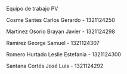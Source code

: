 Equipo de trabajo PV

Cosme Santes Carlos Gerardo - 1321124250

Martinez Osorio Brayan Javier - 1321124298

Ramírez George Samuel - 1321124307

Romero Hurtado Leslie Estefania - 1321124300

Santana Cortés José Luis - 1321124292
